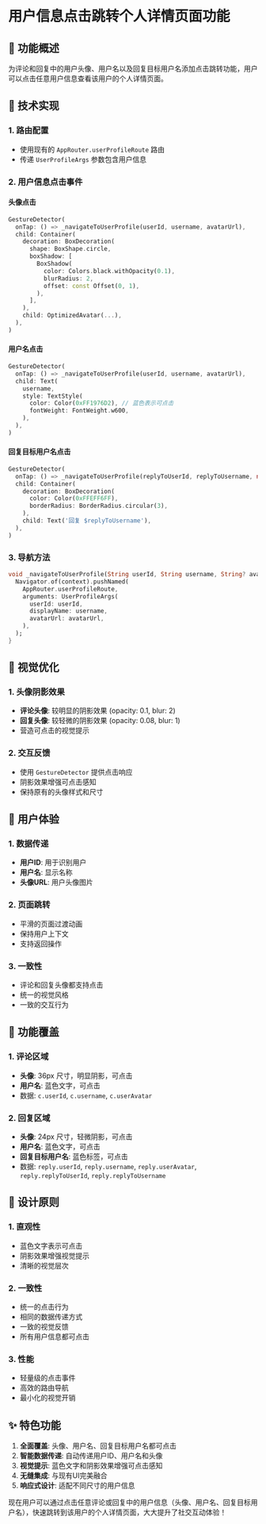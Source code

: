 # 用户信息点击跳转个人详情页面功能

## 🎯 功能概述

为评论和回复中的用户头像、用户名以及回复目标用户名添加点击跳转功能，用户可以点击任意用户信息查看该用户的个人详情页面。

## 🔧 技术实现

### 1. **路由配置**
- 使用现有的 `AppRouter.userProfileRoute` 路由
- 传递 `UserProfileArgs` 参数包含用户信息

### 2. **用户信息点击事件**

#### 头像点击
```dart
GestureDetector(
  onTap: () => _navigateToUserProfile(userId, username, avatarUrl),
  child: Container(
    decoration: BoxDecoration(
      shape: BoxShape.circle,
      boxShadow: [
        BoxShadow(
          color: Colors.black.withOpacity(0.1),
          blurRadius: 2,
          offset: const Offset(0, 1),
        ),
      ],
    ),
    child: OptimizedAvatar(...),
  ),
)
```

#### 用户名点击
```dart
GestureDetector(
  onTap: () => _navigateToUserProfile(userId, username, avatarUrl),
  child: Text(
    username,
    style: TextStyle(
      color: Color(0xFF1976D2), // 蓝色表示可点击
      fontWeight: FontWeight.w600,
    ),
  ),
)
```

#### 回复目标用户名点击
```dart
GestureDetector(
  onTap: () => _navigateToUserProfile(replyToUserId, replyToUsername, null),
  child: Container(
    decoration: BoxDecoration(
      color: Color(0xFFEFF6FF),
      borderRadius: BorderRadius.circular(3),
    ),
    child: Text('回复 $replyToUsername'),
  ),
)
```

### 3. **导航方法**
```dart
void _navigateToUserProfile(String userId, String username, String? avatarUrl) {
  Navigator.of(context).pushNamed(
    AppRouter.userProfileRoute,
    arguments: UserProfileArgs(
      userId: userId,
      displayName: username,
      avatarUrl: avatarUrl,
    ),
  );
}
```

## 🎨 视觉优化

### 1. **头像阴影效果**
- **评论头像**: 较明显的阴影效果 (opacity: 0.1, blur: 2)
- **回复头像**: 较轻微的阴影效果 (opacity: 0.08, blur: 1)
- 营造可点击的视觉提示

### 2. **交互反馈**
- 使用 `GestureDetector` 提供点击响应
- 阴影效果增强可点击感知
- 保持原有的头像样式和尺寸

## 📱 用户体验

### 1. **数据传递**
- **用户ID**: 用于识别用户
- **用户名**: 显示名称
- **头像URL**: 用户头像图片

### 2. **页面跳转**
- 平滑的页面过渡动画
- 保持用户上下文
- 支持返回操作

### 3. **一致性**
- 评论和回复头像都支持点击
- 统一的视觉风格
- 一致的交互行为

## 🔄 功能覆盖

### 1. **评论区域**
- **头像**: 36px 尺寸，明显阴影，可点击
- **用户名**: 蓝色文字，可点击
- 数据: `c.userId`, `c.username`, `c.userAvatar`

### 2. **回复区域**
- **头像**: 24px 尺寸，轻微阴影，可点击
- **用户名**: 蓝色文字，可点击
- **回复目标用户名**: 蓝色标签，可点击
- 数据: `reply.userId`, `reply.username`, `reply.userAvatar`, `reply.replyToUserId`, `reply.replyToUsername`

## 🎯 设计原则

### 1. **直观性**
- 蓝色文字表示可点击
- 阴影效果增强视觉提示
- 清晰的视觉层次

### 2. **一致性**
- 统一的点击行为
- 相同的数据传递方式
- 一致的视觉反馈
- 所有用户信息都可点击

### 3. **性能**
- 轻量级的点击事件
- 高效的路由导航
- 最小化的视觉开销

## ✨ 特色功能

1. **全面覆盖**: 头像、用户名、回复目标用户名都可点击
2. **智能数据传递**: 自动传递用户ID、用户名和头像
3. **视觉提示**: 蓝色文字和阴影效果增强可点击感知
4. **无缝集成**: 与现有UI完美融合
5. **响应式设计**: 适配不同尺寸的用户信息

现在用户可以通过点击任意评论或回复中的用户信息（头像、用户名、回复目标用户名），快速跳转到该用户的个人详情页面，大大提升了社交互动体验！
